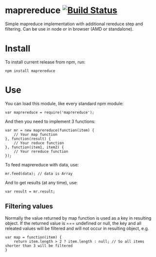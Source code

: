 maprereduce [![Build Status](https://travis-ci.org/f1ames/maprereduce.svg?branch=master)](https://travis-ci.org/f1ames/maprereduce)
===

Simple mapreduce implementation with additional rereduce step and filtering. Can be use in node or in browser (AMD or standalone).

Install
===

To install current release from npm, run:

    npm install maprereduce
    
Use
===

You can load this module, like every standard npm module:

    var maprereduce = require('maprereduce');
    
And then you need to implement 3 functions:

    var mr = new maprereduce(function(item) {
        // Your map function
    }, function(result) {
        // Your reduce function
    }, function(item1, item2) {
        // Your rereduce function
    });
    
To feed maprereduce with data, use:
    
    mr.feed(data); // data is Array
    
And to get results (at any time), use:
    
    var result = mr.result;
    
Filtering values
---

Normally the value returned by map function is used as a key in resulting object. If the returned value is === undefined or null, the key and all releated values will be filtered and will not occur in resulting object, e.g.

    var map = function(item) {
        return item.length > 2 ? item.length : null; // So all items shorter than 3 will be filtered
    }